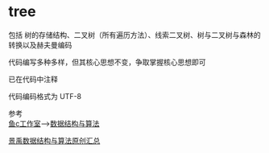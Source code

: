 # tree
包括 树的存储结构、二叉树（所有遍历方法）、线索二叉树、树与二叉树与森林的转换以及赫夫曼编码

代码编写多种多样，但其核心思想不变，争取掌握核心思想即可

已在代码中注释

代码编码格式为 UTF-8

参考  
[鱼c工作室](fishc.com)—>[数据结构与算法](https://www.bilibili.com/video/BV1jW411K7yg?spm_id_from=333.1007.top_right_bar_window_custom_collection.content.click)

[景禹数据结构与算法原创汇总](https://mp.weixin.qq.com/s/NvTzr-sAhIEpK5Lhl8TaBQ)
